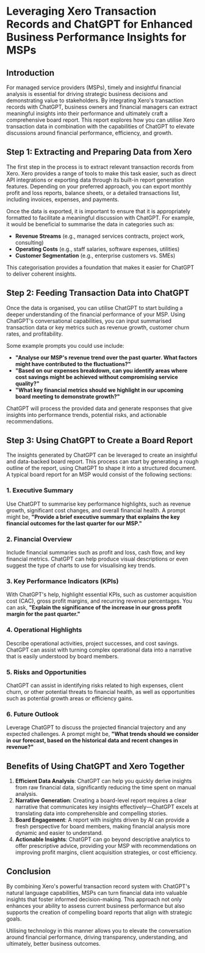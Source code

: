 # Leveraging Xero Transaction Records and ChatGPT for Enhanced Business Performance Insights for MSPs

## Introduction
For managed service providers (MSPs), timely and insightful financial analysis is essential for driving strategic business decisions and demonstrating value to stakeholders. By integrating Xero's transaction records with ChatGPT, business owners and financial managers can extract meaningful insights into their performance and ultimately craft a comprehensive board report. This report explores how you can utilise Xero transaction data in combination with the capabilities of ChatGPT to elevate discussions around financial performance, efficiency, and growth.

## Step 1: Extracting and Preparing Data from Xero
The first step in the process is to extract relevant transaction records from Xero. Xero provides a range of tools to make this task easier, such as direct API integrations or exporting data through its built-in report generation features. Depending on your preferred approach, you can export monthly profit and loss reports, balance sheets, or a detailed transactions list, including invoices, expenses, and payments.

Once the data is exported, it is important to ensure that it is appropriately formatted to facilitate a meaningful discussion with ChatGPT. For example, it would be beneficial to summarise the data in categories such as:
- **Revenue Streams** (e.g., managed services contracts, project work, consulting)
- **Operating Costs** (e.g., staff salaries, software expenses, utilities)
- **Customer Segmentation** (e.g., enterprise customers vs. SMEs)

This categorisation provides a foundation that makes it easier for ChatGPT to deliver coherent insights.

## Step 2: Feeding Transaction Data into ChatGPT
Once the data is organised, you can utilise ChatGPT to start building a deeper understanding of the financial performance of your MSP. Using ChatGPT's conversational capabilities, you can input summarised transaction data or key metrics such as revenue growth, customer churn rates, and profitability.

Some example prompts you could use include:
- **"Analyse our MSP's revenue trend over the past quarter. What factors might have contributed to the fluctuations?"**
- **"Based on our expenses breakdown, can you identify areas where cost savings might be achieved without compromising service quality?"**
- **"What key financial metrics should we highlight in our upcoming board meeting to demonstrate growth?"**

ChatGPT will process the provided data and generate responses that give insights into performance trends, potential risks, and actionable recommendations.

## Step 3: Using ChatGPT to Create a Board Report
The insights generated by ChatGPT can be leveraged to create an insightful and data-backed board report. This process can start by generating a rough outline of the report, using ChatGPT to shape it into a structured document. A typical board report for an MSP would consist of the following sections:

### 1. Executive Summary
Use ChatGPT to summarise key performance highlights, such as revenue growth, significant cost changes, and overall financial health. A prompt might be, **"Provide a brief executive summary that explains the key financial outcomes for the last quarter for our MSP."**

### 2. Financial Overview
Include financial summaries such as profit and loss, cash flow, and key financial metrics. ChatGPT can help produce visual descriptions or even suggest the type of charts to use for visualising key trends.

### 3. Key Performance Indicators (KPIs)
With ChatGPT's help, highlight essential KPIs, such as customer acquisition cost (CAC), gross profit margins, and recurring revenue percentages. You can ask, **"Explain the significance of the increase in our gross profit margin for the past quarter."**

### 4. Operational Highlights
Describe operational activities, project successes, and cost savings. ChatGPT can assist with turning complex operational data into a narrative that is easily understood by board members.

### 5. Risks and Opportunities
ChatGPT can assist in identifying risks related to high expenses, client churn, or other potential threats to financial health, as well as opportunities such as potential growth areas or efficiency gains.

### 6. Future Outlook
Leverage ChatGPT to discuss the projected financial trajectory and any expected challenges. A prompt might be, **"What trends should we consider in our forecast, based on the historical data and recent changes in revenue?"**

## Benefits of Using ChatGPT and Xero Together
1. **Efficient Data Analysis**: ChatGPT can help you quickly derive insights from raw financial data, significantly reducing the time spent on manual analysis.
2. **Narrative Generation**: Creating a board-level report requires a clear narrative that communicates key insights effectively—ChatGPT excels at translating data into comprehensible and compelling stories.
3. **Board Engagement**: A report with insights driven by AI can provide a fresh perspective for board members, making financial analysis more dynamic and easier to understand.
4. **Actionable Insights**: ChatGPT can go beyond descriptive analytics to offer prescriptive advice, providing your MSP with recommendations on improving profit margins, client acquisition strategies, or cost efficiency.

## Conclusion
By combining Xero's powerful transaction record system with ChatGPT's natural language capabilities, MSPs can turn financial data into valuable insights that foster informed decision-making. This approach not only enhances your ability to assess current business performance but also supports the creation of compelling board reports that align with strategic goals.

Utilising technology in this manner allows you to elevate the conversation around financial performance, driving transparency, understanding, and ultimately, better business outcomes.

